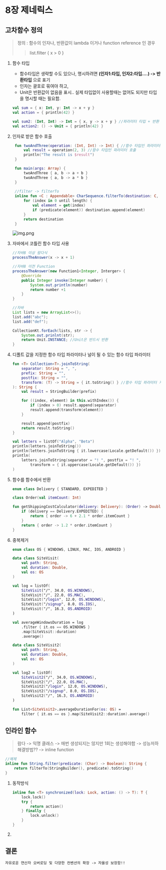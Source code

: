 # 8장 제네릭스

## 고차함수 정의

> 정의 : 함수의 인자나, 반환값이 lambda 이거나 function reference 인 경우
>> list.filter { x > 0 }<br>

1. 함수 타입
    - 함수타입은 생략할 수도 있으나, 명시하려면 <b>(인자1:타입, 인자2:타입....) -> 반환타입</b> 으로 표기
    - 인자는 괄호로 묶여야 하고,
    - Unit은 반환값이 없음을 표시.. 실제 타입없이 사용할때는 없어도 되지만 타입을 명시할 때는 필요함.
    ```kotlin
    val sum = { x: Int, y: Int -> x + y }
    val action = { println(42) }
   
    val sum2: (Int, Int) -> Int = { x, y -> x + y } //파라미터 타입 + 반환 타입 -> 함수 타입 문법..
    val action2: () -> Unit = { println(42) }
    ```

2. 인자로 받은 함수 호출
   ```kotlin
    fun twoAndThree(operation: (Int, Int) -> Int) { //함수 타입인 파라미터 선언
        val result = operation(2, 3) //함수 타입인 파라미터 호출
        println("The result is $result")
    }

    fun main(args: Array) {
        twoAndThree { a, b -> a + b }
        twoAndThree { a, b -> a * b }
    }
    
    //filter -> filterTo
    inline fun <C : Appendable> CharSequence.filterTo(destination: C, predicate: (Char) -> Boolean): C {
        for (index in 0 until length) {
            val element = get(index)
            if (predicate(element)) destination.append(element)
        }
        return destination
    }

   ```
   ![img.png](img.png)

3. 자바에서 코틀린 함수 타입 사용
    ```java
    //자바8 이상 람다식
    processTheAnswer(x -> x + 1)

    //자바8 이전 Function
    processTheAnswer(new Function1<Integer, Interger> {
        @Override
        public Integer invoke(Integer number) {
            System.out.println(number)
            return number +1
        }
    }
   
   //자바
    List lists = new ArrayList<>();
    list.add("abc");
    list.add("def");

    CollectionKt.forEach(lists, str -> {
        System.out.prinlnt(str);
        return Unit.INSTANCE; //Unit은 반드시 반환
    }
    ```

4. 디폴트 값을 지정한 함수 타입 파라미터나 널이 될 수 있는 함수 타입 파라미터
    ```kotlin
    fun <T> Collection<T>.joinToString(
        separator: String = ", ",
        prefix: String = "",
        postfix: String = "",
        transform: (T) -> String = { it.toString() } //함수 타입 파라미터 지정시 람다 디폴트 값 지정 toString
    ): String {
        val result = StringBuilder(prefix)
    
        for ((index, element) in this.withIndex()) {
            if (index > 0) result.append(separator)
            result.append(transform(element))
        }
    
        result.append(postfix)
        return result.toString()
    }
   
    val letters = listOf("Alpha", "Beta")
    println(letters.joinToString())
    println(letters.joinToString { it.lowercase(Locale.getDefault()) })
    println(
        letters.joinToString(separator = "! ", postfix = "! ",
            transform = { it.uppercase(Locale.getDefault()) })
    )
    ```

5. 함수를 함수에서 반환
    ```kotlin
    enum class Delivery { STANDARD, EXPEDITED }

    class Order(val itemCount: Int)

    fun getShippingCostCalculator(delivery: Delivery): (Order) -> Double { //Return 값이 함수..
        if (delivery == Delivery.EXPEDITED) {
            return { order -> 6 + 2.1 * order.itemCount }
        }
        return { order -> 1.2 * order.itemCount }
    }
    ```

6. 중복제거
    ```kotlin
    enum class OS { WINDOWS, LINUX, MAC, IOS, ANDROID }
    
    data class SiteVisit(
        val path: String,
        val duration: Double,
        val os: OS
    )
    
    val log = listOf(
        SiteVisit("/", 34.0, OS.WINDOWS),
        SiteVisit("/", 22.0, OS.MAC),
        SiteVisit("/login", 12.0, OS.WINDOWS),
        SiteVisit("/signup", 8.0, OS.IOS),
        SiteVisit("/", 16.3, OS.ANDROID)
    )
    
    val averageWindowsDuration = log
        .filter { it.os == OS.WINDOWS }
        .map(SiteVisit::duration)
        .average()
    
    data class SiteVisit2(
        val path: String,
        val duration: Double,
        val os: OS
    )
    
    val log2 = listOf(
        SiteVisit2("/", 34.0, OS.WINDOWS),
        SiteVisit2("/", 22.0, OS.MAC),
        SiteVisit2("/login", 12.0, OS.WINDOWS),
        SiteVisit2("/signup", 8.0, OS.IOS),
        SiteVisit2("/", 16.3, OS.ANDROID)
    )
    
    fun List<SiteVisit2>.averageDurationFor(os: OS) =
        filter { it.os == os }.map(SiteVisit2::duration).average()
    ```

## 인라인 함수

> 람다 -> 익명 클래스 -> 매번 생성되지는 않지만 1회는 생성해야함 -> 성능저하<br>
> 해결방법?? -> inline function

```kotlin
//예제
inline fun String.filter(predicate: (Char) -> Boolean): String {
    return filterTo(StringBuilder(), predicate).toString()
}
```

1. 동작방식
    ```kotlin
    inline fun <T> synchronized(lock: Lock, action: () -> T): T {
        lock.lock()
        try {
            return action()
        } finally {
            lock.unlock()
        }
    }
    ```

2. 

## 결론

```markdown
자유로운 연산자 오버로딩 및 다양한 컨벤션의 확장 -> 자율성 보장함!!
```